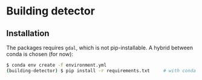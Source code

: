 # Building detector

## Installation

The packages requires `gdal`, which is not pip-installable. A hybrid between
conda is chosen (for now):

```bash
$ conda env create -f environment.yml
(building-detector) $ pip install -r requirements.txt     # with conda env activated
```
